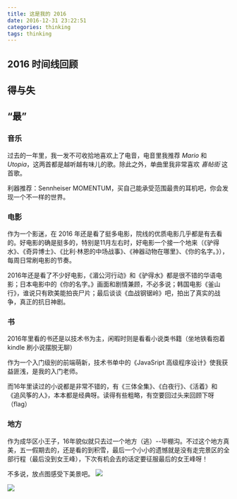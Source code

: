```yaml
---
title: 这是我的 2016
date: 2016-12-31 23:22:51
categories: thinking
tags: thinking
---
```


## 2016 时间线回顾

## 得与失

## “最”
### 音乐
过去的一年里，我一发不可收拾地喜欢上了电音，电音里我推荐 *Mario* 和 *Utopia*，这两首都是越听越有味儿的歌。除此之外，单曲里我非常喜欢 *喜帖街* 这首歌。

利器推荐：Sennheiser MOMENTUM，买自己能承受范围最贵的耳机吧，你会发现一个不一样的世界。

### 电影
作为一个影迷，在 2016 年还是看了挺多电影，院线的优质电影几乎都是有去看的。好电影的确是挺多的，特别是11月左右时，好电影一个接一个地来（《驴得水》、《奇异博士》、《比利·林恩的中场战事》、《神器动物在哪里》、《你的名字。》），每周日常刷电影的节奏。

2016年还是看了不少好电影，《湄公河行动》和《驴得水》都是很不错的华语电影；日本电影中的《你的名字。》画面和剧情兼顾，不必多说；韩国电影《釜山行》，谁说只有欧美能拍丧尸片；最后谈谈《血战钢锯岭》吧，拍出了真实的战争，真正的抗日神剧。

### 书
2016年里看的书还是以技术书为主，闲暇时则是看看小说类书籍（坐地铁看抱着 kindle 刷小说摆脱无聊）

作为一个入门级别的前端萌新，技术书单中的《JavaSript 高级程序设计》使我获益匪浅，是我的入门老师。

而16年里读过的小说都是非常不错的，有《三体全集》、《白夜行》、《活着》和《追风筝的人》，本本都是经典呀。读得有些粗略，有空要回过头来回顾下呀（flag）

### 地方

作为成华区小王子，16年貌似就只去过一个地方（逃）--毕棚沟。不过这个地方真美，五一假期去的，还是看的到积雪，最后一个小小的遗憾就是没有走完景区的全部行程（最后没到女王峰），下次有机会去的话定要征服最后的女王峰呀！

不多说，放点图感受下美景吧。
![](http://7xoxnz.com1.z0.glb.clouddn.com/bpg1.JPG)

![](http://7xoxnz.com1.z0.glb.clouddn.com/bpg2.JPG)
